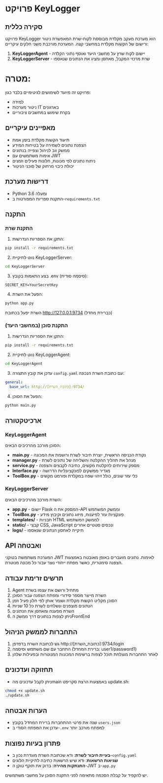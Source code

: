 # פרויקט KeyLogger

## סקירה כללית
פרויקט KeyLogger הוא מערכת מעקב מקלדת מבוססת לקוח-שרת המאפשרת ניטור ורישום של הקשות מקלדת במחשבי קצה. המערכת מורכבת משני חלקים עיקריים:

1. **KeyLoggerAgent** - יישום לקוח שרץ על מחשבי היעד ואוסף נתוני הקלדה
2. **KeyLoggerServer** - שרת מרכזי המקבל, מאחסן ומציג את הנתונים שנאספו

# מטרה:
פרויקט זה מיועד לשימושים לגיטימיים בלבד כגון:
- למידה
- ניטור מערכות IT בארגונים
- בקרת שימוש במחשבים ציבוריים

## מאפיינים עיקריים
- תיעוד הקשות מקלדת בזמן אמת
- הצפנת נתונים לשמירה על בטיחות המידע
- ממשק ווב לניהול וצפייה בנתונים
- אימות משתמשים עם JWT
- ניתוח נתונים לפי מכונות, חלונות פעילים וזמנים
- יכולת כיבוי מרחוק של סוכני הניטור

## דרישות מערכת
- Python 3.6 ומעלה
- התקנת ספריות המפורטות ב-`requirements.txt`

## התקנה

### התקנת שרת
1. התקן את הספריות הנדרשות:
```bash
pip install -r requirements.txt
```

2. נווט לתיקיית KeyLoggerServer:
```bash
cd KeyLoggerServer
```

3. בצע התאמות בקובץ .env (סיסמה סודית):
```
SECRET_KEY=YourSecretKey
```

4. הפעל את השרת:
```bash
python app.py
```
השרת יפעל בכתובת http://127.0.0.1:9734 (כברירת מחדל)

### התקנת סוכן (במחשבי היעד)
1. התקן את הספריות הנדרשות:
```bash
pip install -r requirements.txt
```

2. נווט לתיקיית KeyLoggerAgent:
```bash
cd KeyLoggerAgent
```

3. עדכן את קובץ התצורה `config.yaml` עם כתובת השרת הנכונה:
```yaml
general:
  base_url: http://[כתובת_השרת]:9734/
```

4. הפעל את הסוכן:
```bash
python main.py
```

## ארכיטקטורה

### KeyLoggerAgent
הסוכן מורכב מהרכיבים הבאים:
- **main.py** - נקודת הכניסה הראשית, יוצרת חיבור לשרת ורושמת את המכונה
- **manager.py** - מנהל את תהליך ההקלטה והשליחה של נתונים לשרת
- **service.py** - מספק שירותים להקלטת מקשים, כתיבה לקבצים והצפנה
- **Interface.py** - מגדיר ממשקים לפונקציונליות הדרושה
- **ToolBox.py** - כלי עזר שונים, כולל זיהוי שפה במקלדת ופורמט מקשים

### KeyLoggerServer
השרת מורכב מהרכיבים הבאים:
- **app.py** - יישום Flask המספק את ה-API וממשק המשתמש
- **ToolBox.py** - פונקציות עזר לפיענוח, מיזוג נתונים וקיבוץ מידע
- **templates/** - תבניות HTML לממשק המשתמש
- **static/** - קבצי CSS, JavaScript ונכסים סטטיים אחרים
- **logs/** - תיקייה לאחסון הנתונים שנאספו

## API ואבטחה
המערכת משתמשת בטוקני JWT לאימות. נתונים מועברים באופן מאובטח באמצעות הצפנה סימטרית, כאשר מפתח ייחודי נוצר עבור כל מכונה מנוטרת.

## תרשים זרימת עבודה
1. Agent מתחיל ורושם את עצמו בשרת
2. השרת מייצר מספר סידורי ומפתח הצפנה עבור הסוכן
3. הסוכן מקליט הקשות מקלדת ושומר אותן לפי חלון פעיל וזמן
4. הנתונים מוצפנים ונשלחים לשרת כל 10 שניות
5. השרת מפענח ומאחסן את הנתונים
6. ניתן לצפות בנתונים דרך ממשק הFrontEnd

## התחברות לממשק הניהול
1. גש לכתובת השרת בדפדפן http://[כתובת_השרת]:9734/login
2. התחבר עם שם משתמש וסיסמה (ברירת המחדל: user1/password1)
3. לאחר התחברות מוצלחת תוכל לצפות ברשימת המכונות המנוטרות ובפעילות שלהן

## תחזוקה ועדכונים
- ניתן לקבל עדכונים מהmain באמצעות הרצת סקריפט update.sh:
```bash
chmod +x update.sh
./update.sh
```

## הערות אבטחה
- שנה את פרטי ההתחברות ברירת המחדל בקובץ `users.json`
- עדכן את המפתח הסודי ב-`.env` למפתח מורכב יותר

## פתרון בעיות נפוצות
- **בעיית חיבור לשרת**: ודא שכתובת השרת מוגדרת נכון ב-`config.yaml`
- **שגיאות הרשאות**: ודא שיש הרשאות כתיבה לתיקיית הלוגים
- **התנתקות מהירה**: בדוק את תוקף טוקן ה-JWT ב-`app.py`


יש להקפיד על קבלת הסכמה מתאימה לפני התקנת הסוכן על מחשבי משתמשים.
